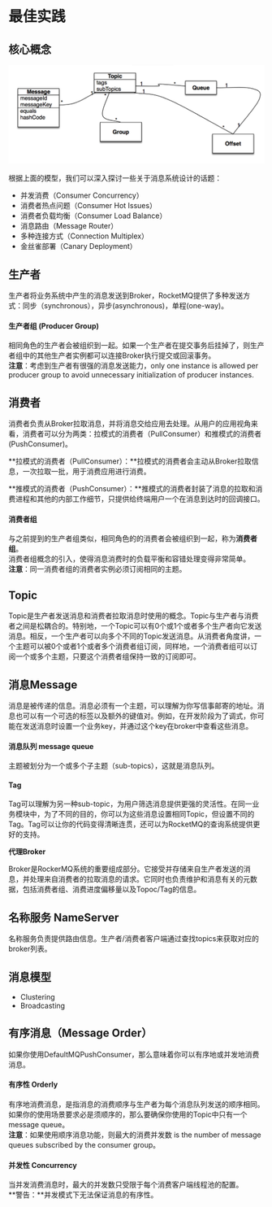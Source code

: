 # 最佳实践

## 核心概念

![](../../../../.gitbook/assets/image%20%287%29.png)

根据上面的模型，我们可以深入探讨一些关于消息系统设计的话题：

* 并发消费（Consumer Concurrency）
* 消费者热点问题（Consumer Hot Issues）
* 消费者负载均衡（Consumer Load Balance）
* 消息路由（Message Router）
* 多种连接方式（Connection Multiplex）
* 金丝雀部署（Canary Deployment）

## 生产者

生产者将业务系统中产生的消息发送到Broker，RocketMQ提供了多种发送方式：同步（synchronous），异步\(asynchronous\)，单程\(one-way\)。

#### 生产者组 \(Producer Group\)

相同角色的生产者会被组织到一起。如果一个生产者在提交事务后挂掉了，则生产者组中的其他生产者实例都可以连接Broker执行提交或回滚事务。  
**注意**：考虑到生产者有很强的消息发送能力，only one instance is allowed per producer group to avoid unnecessary initialization of producer instances.

## 消费者

消费者负责从Broker拉取消息，并将消息交给应用去处理。从用户的应用视角来看，消费者可以分为两类：拉模式的消费者（PullConsumer）和推模式的消费者\(PushConsumer\)。

**拉模式的消费者（PullConsumer）：**拉模式的消费者会主动从Broker拉取信息，一次拉取一批，用于消费应用进行消费。

**推模式的消费者（PushConsumer）：**推模式的消费者封装了消息的拉取和消费进程和其他的内部工作细节，只提供给终端用户一个在消息到达时的回调接口。

#### 消费者组

与之前提到的生产者组类似，相同角色的的消费者会被组织到一起，称为**消费者组**。  
消费者组概念的引入，使得消息消费时的负载平衡和容错处理变得非常简单。  
**注意**：同一消费者组的消费者实例必须订阅相同的主题。

## Topic

Topic是生产者发送消息和消费者拉取消息时使用的概念。Topic与生产者与消费者之间是松耦合的。特别地，一个Topic可以有0个或1个或者多个生产者向它发送消息。相反，一个生产者可以向多个不同的Topic发送消息。从消费者角度讲，一个主题可以被0个或者1个或者多个消费者组订阅，同样地，一个消费者组可以订阅一个或多个主题，只要这个消费者组保持一致的订阅即可。

## 消息Message

消息是被传递的信息。消息必须有一个主题，可以理解为你写信事邮寄的地址。消息也可以有一个可选的标签以及额外的键值对。例如，在开发阶段为了调式，你可能在发送消息时设置一个业务key，并通过这个key在broker中查看这些消息。

#### **消息队列 message queue**

主题被划分为一个或多个子主题（sub-topics），这就是消息队列。

#### **Tag**

Tag可以理解为另一种sub-topic，为用户筛选消息提供更强的灵活性。在同一业务模块中，为了不同的目的，你可以为这些消息设置相同Topic，但设置不同的Tag。Tag可以让你的代码变得清晰连贯，还可以为RocketMQ的查询系统提供更好的支持。

**代理Broker**

Broker是RockerMQ系统的重要组成部分。它接受并存储来自生产者发送的消息，并处理来自消费者的拉取消息的请求。它同时也负责维护和消息有关的元数据，包括消费者组、消费进度偏移量以及Topoc/Tag的信息。

## 名称服务 NameServer

名称服务负责提供路由信息。生产者/消费者客户端通过查找topics来获取对应的broker列表。

## 消息模型

* Clustering
* Broadcasting

## 有序消息（Message Order）

如果你使用DefaultMQPushConsumer，那么意味着你可以有序地或并发地消费消息。

#### 有序性 Orderly

有序地消费消息，是指消息的消费顺序与生产者为每个消息队列发送的顺序相同。如果你的使用场景要求必是须顺序的，那么要确保你使用的Topic中只有一个message queue。  
**注意**：如果使用顺序消息功能，则最大的消费并发数 is the number of message queues subscribed by the consumer group。

#### 并发性 Concurrency

当并发消费消息时，最大的并发数只受限于每个消费客户端线程池的配置。  
**警告：**并发模式下无法保证消息的有序性。

  
  




  


  


